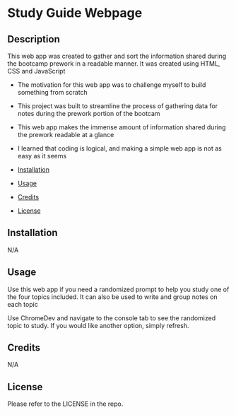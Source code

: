 # Study Guide Webpage

## Description


This web app was created to gather and sort the information shared during the bootcamp prework in a readable manner. It was created using HTML, CSS and JavaScript

- The motivation for this web app was to challenge myself to build something from scratch
- This project was built to streamline the process of gathering data for notes during the prework portion of the bootcam
- This web app makes the immense amount of information shared during the prework readable at a glance
- I learned that coding is logical, and making a simple web app is not as easy as it seems

- [Installation](#installation)
- [Usage](#usage)
- [Credits](#credits)
- [License](#license)

## Installation

N/A

## Usage

Use this web app if you need a randomized prompt to help you study one of the four topics included. It can also be used to write and group notes on each topic

Use ChromeDev and navigate to the console tab to see the randomized topic to study. If you would like another option, simply refresh.

## Credits
N/A

## License

Please refer to the LICENSE in the repo.
